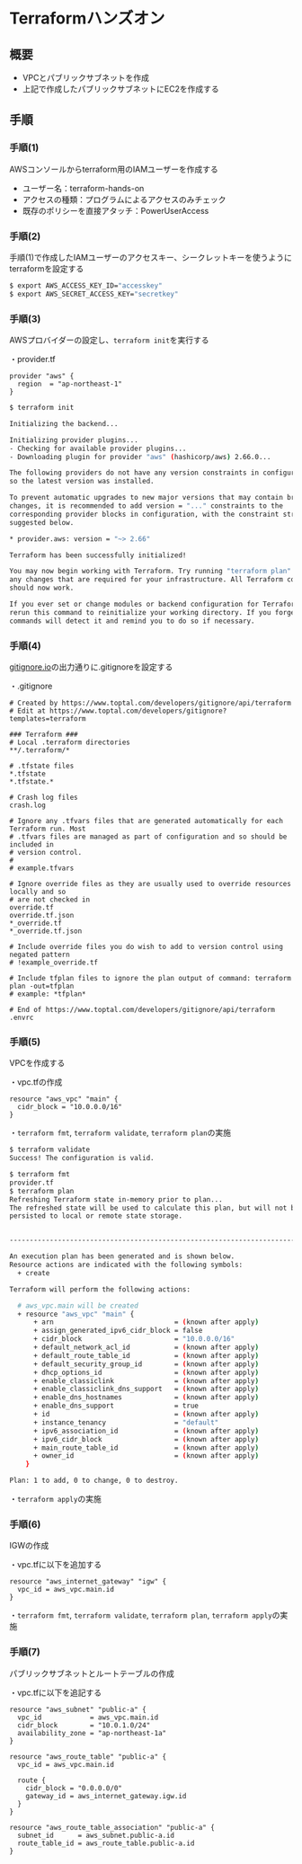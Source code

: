 # Terraformハンズオン

## 概要
- VPCとパブリックサブネットを作成
- 上記で作成したパブリックサブネットにEC2を作成する

## 手順

### 手順(1)
AWSコンソールからterraform用のIAMユーザーを作成する
- ユーザー名：terraform-hands-on
- アクセスの種類：プログラムによるアクセスのみチェック
- 既存のポリシーを直接アタッチ：PowerUserAccess

### 手順(2)
手順(1)で作成したIAMユーザーのアクセスキー、シークレットキーを使うようにterraformを設定する

```bash
$ export AWS_ACCESS_KEY_ID="accesskey"
$ export AWS_SECRET_ACCESS_KEY="secretkey"
```

### 手順(3)
AWSプロバイダーの設定し、`terraform init`を実行する

・provider.tf

```
provider "aws" {
  region  = "ap-northeast-1"
}
```

```bash
$ terraform init

Initializing the backend...

Initializing provider plugins...
- Checking for available provider plugins...
- Downloading plugin for provider "aws" (hashicorp/aws) 2.66.0...

The following providers do not have any version constraints in configuration,
so the latest version was installed.

To prevent automatic upgrades to new major versions that may contain breaking
changes, it is recommended to add version = "..." constraints to the
corresponding provider blocks in configuration, with the constraint strings
suggested below.

* provider.aws: version = "~> 2.66"

Terraform has been successfully initialized!

You may now begin working with Terraform. Try running "terraform plan" to see
any changes that are required for your infrastructure. All Terraform commands
should now work.

If you ever set or change modules or backend configuration for Terraform,
rerun this command to reinitialize your working directory. If you forget, other
commands will detect it and remind you to do so if necessary.
```

### 手順(4)
[gitignore.io](https://www.toptal.com/developers/gitignore)の出力通りに.gitignoreを設定する

・.gitignore
```
# Created by https://www.toptal.com/developers/gitignore/api/terraform
# Edit at https://www.toptal.com/developers/gitignore?templates=terraform

### Terraform ###
# Local .terraform directories
**/.terraform/*

# .tfstate files
*.tfstate
*.tfstate.*

# Crash log files
crash.log

# Ignore any .tfvars files that are generated automatically for each Terraform run. Most
# .tfvars files are managed as part of configuration and so should be included in
# version control.
#
# example.tfvars

# Ignore override files as they are usually used to override resources locally and so
# are not checked in
override.tf
override.tf.json
*_override.tf
*_override.tf.json

# Include override files you do wish to add to version control using negated pattern
# !example_override.tf

# Include tfplan files to ignore the plan output of command: terraform plan -out=tfplan
# example: *tfplan*

# End of https://www.toptal.com/developers/gitignore/api/terraform
.envrc
```

### 手順(5)
VPCを作成する

・vpc.tfの作成
```
resource "aws_vpc" "main" {
  cidr_block = "10.0.0.0/16"
}
```

・`terraform fmt`, `terraform validate`, `terraform plan`の実施
```bash
$ terraform validate
Success! The configuration is valid.

$ terraform fmt
provider.tf
$ terraform plan
Refreshing Terraform state in-memory prior to plan...
The refreshed state will be used to calculate this plan, but will not be
persisted to local or remote state storage.


------------------------------------------------------------------------

An execution plan has been generated and is shown below.
Resource actions are indicated with the following symbols:
  + create

Terraform will perform the following actions:

  # aws_vpc.main will be created
  + resource "aws_vpc" "main" {
      + arn                              = (known after apply)
      + assign_generated_ipv6_cidr_block = false
      + cidr_block                       = "10.0.0.0/16"
      + default_network_acl_id           = (known after apply)
      + default_route_table_id           = (known after apply)
      + default_security_group_id        = (known after apply)
      + dhcp_options_id                  = (known after apply)
      + enable_classiclink               = (known after apply)
      + enable_classiclink_dns_support   = (known after apply)
      + enable_dns_hostnames             = (known after apply)
      + enable_dns_support               = true
      + id                               = (known after apply)
      + instance_tenancy                 = "default"
      + ipv6_association_id              = (known after apply)
      + ipv6_cidr_block                  = (known after apply)
      + main_route_table_id              = (known after apply)
      + owner_id                         = (known after apply)
    }

Plan: 1 to add, 0 to change, 0 to destroy.
```

・`terraform apply`の実施

### 手順(6)
IGWの作成

・vpc.tfに以下を追加する
```
resource "aws_internet_gateway" "igw" {
  vpc_id = aws_vpc.main.id
}
```

・`terraform fmt`, `terraform validate`, `terraform plan`, `terraform apply`の実施

### 手順(7)
パブリックサブネットとルートテーブルの作成

・vpc.tfに以下を追記する

```
resource "aws_subnet" "public-a" {
  vpc_id            = aws_vpc.main.id
  cidr_block        = "10.0.1.0/24"
  availability_zone = "ap-northeast-1a"
}

resource "aws_route_table" "public-a" {
  vpc_id = aws_vpc.main.id

  route {
    cidr_block = "0.0.0.0/0"
    gateway_id = aws_internet_gateway.igw.id
  }
}

resource "aws_route_table_association" "public-a" {
  subnet_id      = aws_subnet.public-a.id
  route_table_id = aws_route_table.public-a.id
}
```
